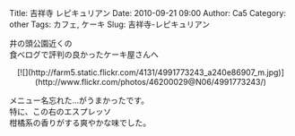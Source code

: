 Title: 吉祥寺 レピキュリアン
Date: 2010-09-21 09:00
Author: Ca5
Category: other
Tags: カフェ, ケーキ
Slug: 吉祥寺-レピキュリアン

井の頭公園近くの  
食べログで評判の良かったケーキ屋さんへ

<p>
<center>
[![](http://farm5.static.flickr.com/4131/4991773243_a240e86907_m.jpg)](http://www.flickr.com/photos/46200029@N06/4991773243/)

</center>
  
メニュー名忘れた…がうまかったです。  
特に、この右のエスプレッソ  
柑橘系の香りがする爽やかな味でした。

</p>

